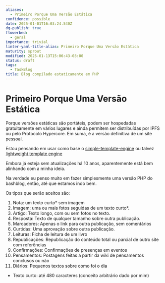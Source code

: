 ```yaml
---
aliases:
  - Primeiro Porque Uma Versão Estática
confidence: possible
date: 2025-01-01T16:03:24.540Z
dg-publish: true
flowerbed:
  - geral
importance: trivial
linter-yaml-title-alias: Primeiro Porque Uma Versão Estática
maturity: sprout
modified: 2025-01-13T15:06:43-03:00
status: draft
tags:
  - TaskBlog
title: Blog compilado estaticamente em PHP
---
```


# Primeiro Porque Uma Versão Estática

Porque versões estáticas são portáteis, podem ser hospedadas gratuitamente em vários lugares e ainda permitem ser distribuídas por IPFS ou pelo Protocolo Hypercore. Em suma, é a versão definitiva de um site pessoal.

Estou pensando em usar como base o [simple-template-engine](https://github.com/ddycai/simple-template-engine/tree/master) ou talvez [lightweight template engine](https://codeshack.io/lightweight-template-engine-php/)

Embora já esteja sem atualizações há 10 anos, aparentemente está bem alinhando com a minha ideia.

Na verdade eu penso muito em fazer simplesmente uma versão PHP do bashblog, então, até que estamos indo bem.

Os tipos que serão aceitos são:

1. Nota: um texto curto* sem imagem
1. Imagem: uma ou mais fotos seguidas de um texto curto*.
1. Artigo: Texto longo, com ou sem fotos no texto.
1. Resposta: Texto de qualquer tamanho sobre outra publicação.
1. Marcadores: Apenas o link para outra publicação, sem comentários
1. Curtidas: Uma aprovação sobre outra publicação.
1. Leituras: Ficha de leitura de um livro
1. Republicações: Republicação do conteúdo total ou parcial de outro site com referências
1. Confirmações: Confirmações de presenças em eventos
1. Pensamentos: Postagens feitas a partir da wiki de pensamentos conclusos ou não
1. Diários: Pequenos textos sobre como foi o dia

* Texto curto: até 480 caracteres (conceito arbitrário dado por mim)
